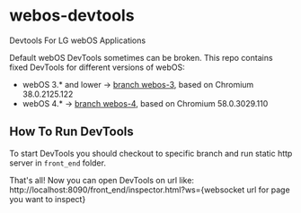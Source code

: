 # webos-devtools
Devtools For LG webOS Applications

Default webOS DevTools sometimes can be broken. This repo contains fixed DevTools for different versions of webOS:
- webOS 3.* and lower -> [branch webos-3](tree/webos-3), based on Chromium 38.0.2125.122
- webOS 4.* -> [branch webos-4](tree/webos-4), based on Chromium 58.0.3029.110

## How To Run DevTools
To start DevTools you should checkout to specific branch and run static http server in `front_end` folder.

That's all! Now you can open DevTools on url like: http://localhost:8090/front_end/inspector.html?ws={websocket url for page you want to inspect}
